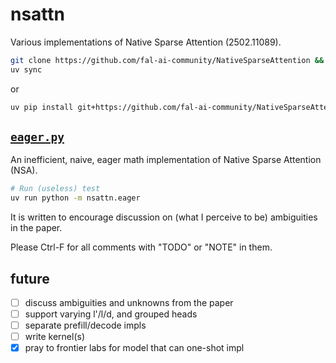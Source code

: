 # nsattn
Various implementations of Native Sparse Attention (2502.11089).

```bash
git clone https://github.com/fal-ai-community/NativeSparseAttention && cd NativeSparseAttention
uv sync
```
or
```bash
uv pip install git+https://github.com/fal-ai-community/NativeSparseAttention
```

## [`eager.py`](src/nsattn/eager.py)
An inefficient, naive, eager math implementation of Native Sparse Attention (NSA).

```bash
# Run (useless) test
uv run python -m nsattn.eager
```

It is written to encourage discussion on (what I perceive to be) ambiguities in the paper.

Please Ctrl-F for all comments with "TODO" or "NOTE" in them.

## future
- [ ] discuss ambiguities and unknowns from the paper
- [ ] support varying l'/l/d, and grouped heads
- [ ] separate prefill/decode impls
- [ ] write kernel(s)
- [X] pray to frontier labs for model that can one-shot impl
